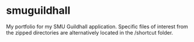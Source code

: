 # smuguildhall
My portfolio for my SMU Guildhall application. Specific files of interest from the zipped directories are alternatively located in the /shortcut folder.
